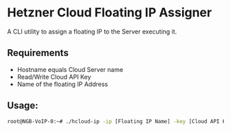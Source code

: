 # Hetzner Cloud Floating IP Assigner
A CLI utility to assign a floating IP to the Server executing it.

## Requirements
+ Hostname equals Cloud Server name
+ Read/Write Cloud API Key
+ Name of the floating IP Address

## Usage:

```bash
root@NGB-VoIP-0:~# ./hcloud-ip -ip [Floating IP Name] -key [Cloud API Key]
```